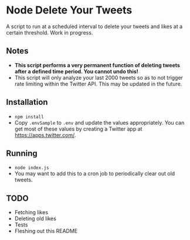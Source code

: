 # Node Delete Your Tweets
A script to run at a scheduled interval to delete your tweets and likes at a certain threshold. Work in progress.

## Notes
- **This script performs a very permanent function of deleting tweets after a defined time period. You cannot undo this!**
- This script will only analyze your last 2000 tweets so as to not trigger rate limiting within the Twitter API. This may be updated in the future.

## Installation
- `npm install`
- Copy `.envSample` to `.env` and update the values appropriately. You can get most of these values by creating a Twitter app at https://apps.twitter.com/.

## Running
- `node index.js`
- You may want to add this to a cron job to periodically clear out old tweets.

## TODO
- Fetching likes
- Deleting old likes
- Tests
- Fleshing out this README

